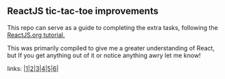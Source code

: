 ## ReactJS tic-tac-toe improvements

This repo can serve as a guide to completing the extra tasks, following the [ReactJS.org tutorial.](https://reactjs.org/tutorial/tutorial.html)

This was primarily compiled to give me a greater understanding of React, but If you get anything out of it or notice anything awry let me know!

links: |[1](./1)|[2](./2)|[3](./3)|[4](./4)|[5](./5)|[6](./6)|

